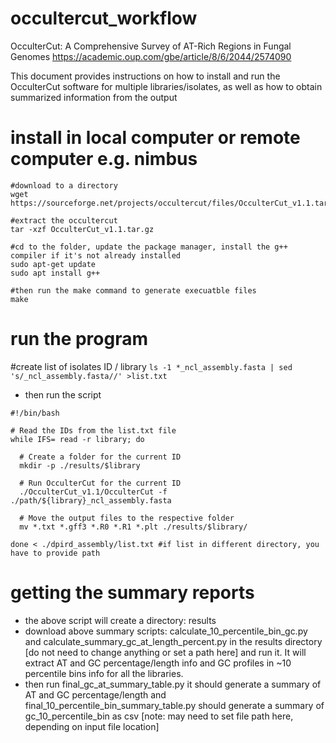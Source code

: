 # occultercut_workflow
OcculterCut: A Comprehensive Survey of AT-Rich Regions in Fungal Genomes
https://academic.oup.com/gbe/article/8/6/2044/2574090

This document provides instructions on how to install and run the OcculterCut software for multiple libraries/isolates, as well as how to obtain summarized information from the output

# install in local computer or remote computer e.g. nimbus

```
#download to a directory
wget https://sourceforge.net/projects/occultercut/files/OcculterCut_v1.1.tar.gz

#extract the occultercut
tar -xzf OcculterCut_v1.1.tar.gz

#cd to the folder, update the package manager, install the g++ compiler if it's not already installed
sudo apt-get update
sudo apt install g++ 

#then run the make command to generate execuatble files
make
```

# run the program

#create list of isolates ID / library
`ls -1 *_ncl_assembly.fasta | sed 's/_ncl_assembly.fasta//' >list.txt`

- then run the script
```
#!/bin/bash

# Read the IDs from the list.txt file
while IFS= read -r library; do

  # Create a folder for the current ID
  mkdir -p ./results/$library

  # Run OcculterCut for the current ID
  ./OcculterCut_v1.1/OcculterCut -f ./path/${library}_ncl_assembly.fasta

  # Move the output files to the respective folder
  mv *.txt *.gff3 *.R0 *.R1 *.plt ./results/$library/

done < ./dpird_assembly/list.txt #if list in different directory, you have to provide path
```

# getting the summary reports
- the above script will create a directory: results
- download above summary scripts: calculate_10_percentile_bin_gc.py and calculate_summary_gc_at_length_percent.py in the results directory [do not need to change anything or set a path here] and run it. It will extract AT and GC percentage/length info and GC profiles in ~10 percentile bins info for all the libraries.
- then run final_gc_at_summary_table.py it should generate a summary of AT and GC percentage/length and final_10_percentile_bin_summary_table.py should generate a summary of gc_10_percentile_bin as csv [note: may need to set file path here, depending on input file location]
